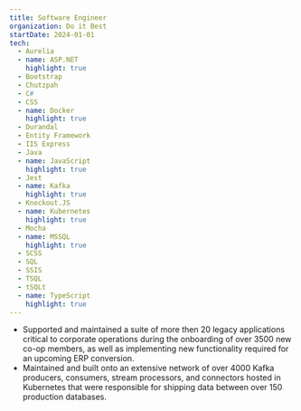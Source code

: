 ```yaml
---
title: Software Engineer
organization: Do it Best
startDate: 2024-01-01
tech: 
  - Aurelia
  - name: ASP.NET
    highlight: true
  - Bootstrap
  - Chutzpah
  - C#
  - CSS
  - name: Docker
    highlight: true
  - Durandal
  - Entity Framework
  - IIS Express
  - Java
  - name: JavaScript
    highlight: true
  - Jest
  - name: Kafka
    highlight: true
  - Knockout.JS
  - name: Kubernetes
    highlight: true
  - Mocha
  - name: MSSQL
    highlight: true
  - SCSS
  - SQL
  - SSIS
  - TSQL
  - tSQLt
  - name: TypeScript
    highlight: true
---
```


- Supported and maintained a suite of more then 20 legacy applications critical
  to corporate operations during the onboarding of over 3500 new co-op members,
  as well as implementing new functionality required for an upcoming ERP
  conversion.
- Maintained and built onto an extensive network of over 4000 Kafka producers,
  consumers, stream processors, and connectors hosted in Kubernetes that were
  responsible for shipping data between over 150 production databases.
